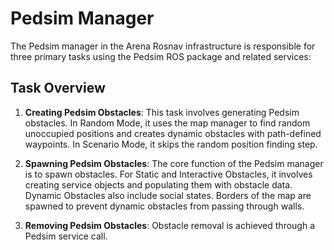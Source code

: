# Pedsim Manager

The Pedsim manager in the Arena Rosnav infrastructure is responsible for three primary tasks using the Pedsim ROS package and related services:

## Task Overview

1. **Creating Pedsim Obstacles**: This task involves generating Pedsim obstacles. In Random Mode, it uses the map manager to find random unoccupied positions and creates dynamic obstacles with path-defined waypoints. In Scenario Mode, it skips the random position finding step.

2. **Spawning Pedsim Obstacles**: The core function of the Pedsim manager is to spawn obstacles. For Static and Interactive Obstacles, it involves creating service objects and populating them with obstacle data. Dynamic Obstacles also include social states. Borders of the map are spawned to prevent dynamic obstacles from passing through walls.

3. **Removing Pedsim Obstacles**: Obstacle removal is achieved through a Pedsim service call.